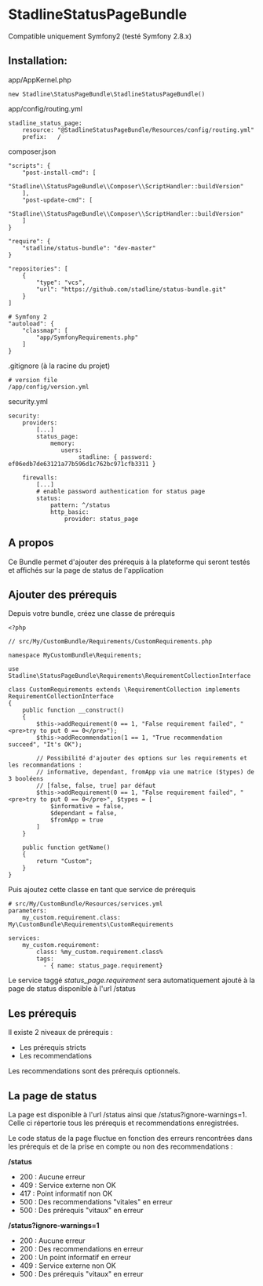 StadlineStatusPageBundle
==============================

Compatible uniquement Symfony2 (testé Symfony 2.8.x)

Installation:
-------------

app/AppKernel.php

    new Stadline\StatusPageBundle\StadlineStatusPageBundle()

app/config/routing.yml

    stadline_status_page:
        resource: "@StadlineStatusPageBundle/Resources/config/routing.yml"
        prefix:   /

composer.json

    "scripts": {
        "post-install-cmd": [
            "Stadline\\StatusPageBundle\\Composer\\ScriptHandler::buildVersion"
        ],
        "post-update-cmd": [
            "Stadline\\StatusPageBundle\\Composer\\ScriptHandler::buildVersion"
        ]
    }
    
    "require": {
        "stadline/status-bundle": "dev-master"
    }
    
    "repositories": [
        {
            "type": "vcs",
            "url": "https://github.com/stadline/status-bundle.git"
        }
    ]
    
    # Symfony 2
    "autoload": {
        "classmap": [
            "app/SymfonyRequirements.php"
        ]
    }
   
.gitignore (à la racine du projet)
    
    # version file
    /app/config/version.yml
    
security.yml

    security:
        providers:
            [...]
            status_page:
                memory:
                   users:
                        stadline: { password: ef06edb7de63121a77b596d1c762bc971cfb3311 }
                    
        firewalls:
            [...]
            # enable password authentication for status page
            status:
                pattern: ^/status
                http_basic:
                    provider: status_page


A propos
--------

Ce Bundle permet d'ajouter des prérequis à la plateforme qui seront testés et affichés sur la page de status de l'application

Ajouter des prérequis
---------------------

Depuis votre bundle, créez une classe de prérequis

    <?php
    
    // src/My/CustomBundle/Requirements/CustomRequirements.php
    
    namespace MyCustomBundle\Requirements;
        
    use Stadline\StatusPageBundle\Requirements\RequirementCollectionInterface
        
    class CustomRequirements extends \RequirementCollection implements RequirementCollectionInterface
    {
        public function __construct()
        {
            $this->addRequirement(0 == 1, "False requirement failed", "<pre>try to put 0 == 0</pre>");
            $this->addRecommendation(1 == 1, "True recommendation succeed", "It's OK");

            // Possibilité d'ajouter des options sur les requirements et les recommandations :
            // informative, dependant, fromApp via une matrice ($types) de 3 booléens
            // [false, false, true] par défaut
            $this->addRequirement(0 == 1, "False requirement failed", "<pre>try to put 0 == 0</pre>", $types = [
                $informative = false,
                $dependant = false,
                $fromApp = true
            ]
        }
        
        public function getName()
        {
            return "Custom";
        }
    }

Puis ajoutez cette classe en tant que service de prérequis

    # src/My/CustomBundle/Resources/services.yml
    parameters:
        my_custom.requirement.class: My\CustomBundle\Requirements\CustomRequirements
        
    services:
        my_custom.requirement:
            class: %my_custom.requirement.class%
            tags:
              - { name: status_page.requirement}

Le service taggé *status_page.requirement* sera automatiquement ajouté à la page de status disponible à l'url /status

Les prérequis
-------------

Il existe 2 niveaux de prérequis :

-   Les prérequis stricts
-   Les recommendations

Les recommendations sont des prérequis optionnels.

La page de status
-----------------

La page est disponible à l'url /status ainsi que /status?ignore-warnings=1. Celle ci répertorie tous les prérequis et recommendations enregistrées.

Le code status de la page fluctue en fonction des erreurs rencontrées dans les prérequis et de la prise en compte ou non des recommendations :

**/status**

-   200 : Aucune erreur
-   409 : Service externe non OK
-   417 : Point informatif non OK
-   500 : Des recommendations "vitales" en erreur
-   500 : Des prérequis "vitaux" en erreur

**/status?ignore-warnings=1**

-   200 : Aucune erreur
-   200 : Des recommendations en erreur
-   200 : Un point informatif en erreur
-   409 : Service externe non OK
-   500 : Des prérequis "vitaux" en erreur
